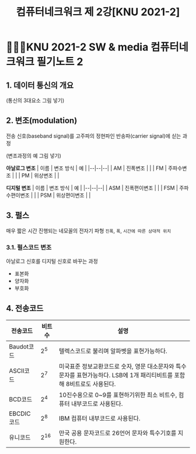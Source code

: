 ﻿---
title: 컴퓨터네크워크 제 2강[KNU 2021-2]
categories:
  - KNU
tags:
  - Network
  - modulation
toc: true
---  

# 👨‍💻🏫KNU 2021-2 SW & media 컴퓨터네크워크 필기노트 2

## 1. 데이터 통신의 개요
(통신의 3대요소 그림 넣기)

## 2. 변조(modulation)

전송 신호(baseband signal)를 고주파의 정현파인 반송파(carrier signal)에 싣는 과정

(변조과정의 예 그림 넣기)

**아날로그 변조** 
| 이름 | 변조 방식 | 예 |
|--|--|--|
| AM | 진폭변조 |  |
| FM | 주파수변조 |  |
| PM | 위상변조 |  |

**디지털 변조**
| 이름 | 변조 방식 | 예 |
|--|--|--|
| ASM | 진폭편이변조 |  |
| FSM | 주파수편이변조 |  |
| PSM | 위상편이변조 |  |


## 3. 펄스
매우 짧은 시간 진행되는 네모꼴의 전자기 파형
`진폭`, `폭`, `시간에 따른 상대적 위치` 

### 3.1. 펄스코드 변조
아날로그 신호를 디지털 신호로 바꾸는 과정
- 표본화 
- 양자화
- 부호화

## 4. 전송코드
|전송코드|비트수|설명|
|-|-|-|
|Baudot코드| 2<sup>5</sup>|텔렉스코드로 불리며 알파벳을 표현가능하다.|
|ASCII코드| 2<sup>7</sup>|미국표준 정보교환코드로 숫자, 영문 대소문자와 특수문자를 표현가능하다. LSB에 1개 패리티비트를 포함해 8비트로도 사용된다.|
BCD코드| 2<sup>4</sup>|10진수용으로 0~9를 표현하기위한 최소 비트수, 컴퓨터 내부코드로 사용된다.| 
|EBCDIC코드| 2<sup>8</sup>|IBM 컴퓨터 내부코드로 사용된다.|
|유니코드| 2<sup>16</sup>|만국 공용 문자코드로 26언어 문자와 특수기호를 지원한다.|
